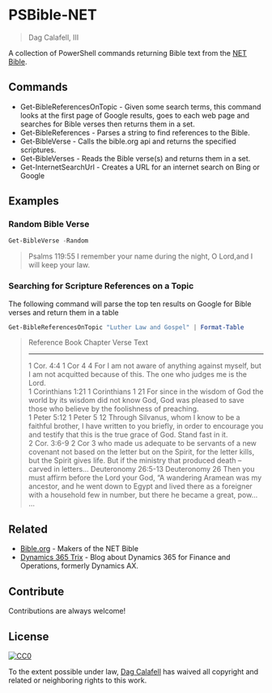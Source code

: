 # PSBible-NET
> Dag Calafell, III

A collection of PowerShell commands returning Bible text from the [NET Bible](https://bible.org/).

## Commands

- Get-BibleReferencesOnTopic - Given some search terms, this command looks at the first page of Google results, goes to each web page and searches for Bible verses then returns them in a set.
- Get-BibleReferences - Parses a string to find references to the Bible.
- Get-BibleVerse - Calls the bible.org api and returns the specified scriptures.
- Get-BibleVerses - Reads the Bible verse(s) and returns them in a set.
- Get-InternetSearchUrl - Creates a URL for an internet search on Bing or Google

## Examples

### Random Bible Verse

```PowerShell
Get-BibleVerse -Random
```
> Psalms 119:55 I remember your name during the night, O Lord,and I will keep your law.

### Searching for Scripture References on a Topic
The following command will parse the top ten results on Google for Bible verses and return them in a table

```PowerShell
Get-BibleReferencesOnTopic "Luther Law and Gospel" | Format-Table
```

> Reference           Book          Chapter Verse Text
> ---------           ----          ------- ----- ----                                                                      
> 1 Cor. 4:4          1 Cor         4       4     For I am not aware of anything against myself, but I am not acquitted because of this. The one who judges me is the Lord.                                                                                        
> 1 Corinthians 1:21  1 Corinthians 1       21    For since in the wisdom of God the world by its wisdom did not know God, God was pleased to save those who believe by the foolishness of preaching.                                                              
> 1 Peter 5:12        1 Peter       5       12    Through Silvanus, whom I know to be a faithful brother, I have written to you briefly, in order to encourage you and testify that this is the true grace of God. Stand fast in it.                               
> 2 Cor. 3:6-9        2 Cor         3             who made us adequate to be servants of a new covenant not based on the letter but on the Spirit, for the letter kills, but the Spirit gives life.  But if the ministry that produced death – carved in letters...
> Deuteronomy 26:5-13 Deuteronomy   26            Then you must affirm before the Lord your God, “A wandering Aramean was my ancestor, and he went down to Egypt and lived there as a foreigner with a household few in number, but there he became a great, pow...
> ...

## Related
- [Bible.org](http://www.bible.org) - Makers of the NET Bible
- [Dynamics 365 Trix](https://dynamicsax365trix.blogspot.com) - Blog about Dynamics 365 for Finance and Operations, formerly Dynamics AX.

## Contribute

Contributions are always welcome!

## License

[![CC0](https://licensebuttons.net/p/zero/1.0/88x31.png)](https://creativecommons.org/publicdomain/zero/1.0/)

To the extent possible under law, [Dag Calafell](http://calafell.me/) has waived all copyright and related or neighboring rights to this work.